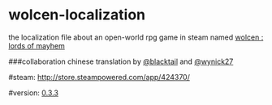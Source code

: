 # wolcen-localization
the localization file about an open-world rpg game in steam named [wolcen : lords of mayhem](https://wolcengame.com)</br>

###collaboration
chinese translation by [@blacktail](https://github.com/blacktailnomore) and [@wynick27](https://github.com/wynick27)</br>

#steam:
http://store.steampowered.com/app/424370/

#version:
[0.3.3](http://steamcommunity.com/games/424370/announcements/detail/511553073258024448)</br>
